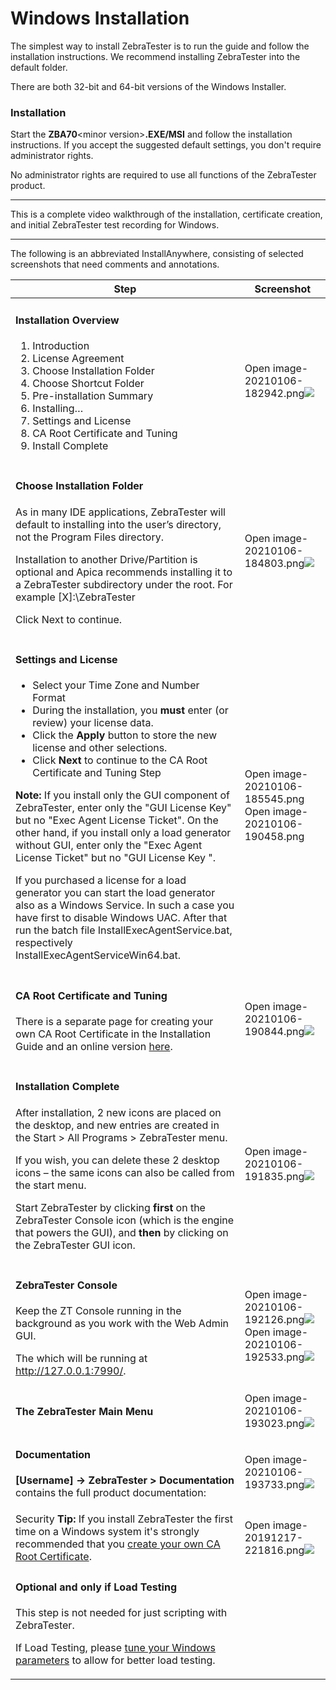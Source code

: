 # Windows Installation

The simplest way to install ZebraTester is to run the guide and follow the installation instructions. We recommend installing ZebraTester into the default folder.

There are both 32-bit and 64-bit versions of the Windows Installer.

### Installation <a href="#installation" id="installation"></a>

Start the **ZBA70**\<minor version>**.EXE/MSI** and follow the installation instructions. If you accept the suggested default settings, you don't require administrator rights.

No administrator rights are required to use all functions of the ZebraTester product.

***

This is a complete video walkthrough of the installation, certificate creation, and initial ZebraTester test recording for Windows.

***

The following is an abbreviated InstallAnywhere, consisting of selected screenshots that need comments and annotations.

| **Step**                                                                                                                                                                                                                                                                                                                                                                                                                                                                                                                                                                                                                                                                                                                                                                                                                                                                                                                                                                                        | **Screenshot**                                                                                                                                                                                                                                                                                                                                                                                                                                                                                                                                                                                          |
| ----------------------------------------------------------------------------------------------------------------------------------------------------------------------------------------------------------------------------------------------------------------------------------------------------------------------------------------------------------------------------------------------------------------------------------------------------------------------------------------------------------------------------------------------------------------------------------------------------------------------------------------------------------------------------------------------------------------------------------------------------------------------------------------------------------------------------------------------------------------------------------------------------------------------------------------------------------------------------------------------- | ------------------------------------------------------------------------------------------------------------------------------------------------------------------------------------------------------------------------------------------------------------------------------------------------------------------------------------------------------------------------------------------------------------------------------------------------------------------------------------------------------------------------------------------------------------------------------------------------------- |
| <h4 id="installation-overview">Installation Overview</h4><ol start="1"><li>Introduction</li><li>License Agreement</li><li>Choose Installation Folder</li><li>Choose Shortcut Folder</li><li>Pre-installation Summary</li><li>Installing…</li><li>Settings and License</li><li>CA Root Certificate and Tuning</li><li>Install Complete</li></ol>                                                                                                                                                                                                                                                                                                                                                                                                                                                                                                                                                                                                                                                 | Open image-20210106-182942.png![](blob:https://apica-kb.atlassian.net/be577c99-ae7c-4b5c-a7ca-130e8176cfba#media-blob-url=true\&id=4cd62098-3bce-46b3-9fdd-0b4f9f8aa374\&collection=contentId-4620842\&contextId=4620842\&width=609\&height=472\&alt=)                                                                                                                                                                                                                                                                                                                                                  |
| <h4 id="choose-installation-folder">Choose Installation Folder</h4><p>As in many IDE applications, ZebraTester will default to installing into the user’s directory, not the Program Files directory.</p><p>Installation to another Drive/Partition is optional and Apica recommends installing it to a ZebraTester subdirectory under the root. For example [X]:\ZebraTester</p><p>Click Next to continue.</p>                                                                                                                                                                                                                                                                                                                                                                                                                                                                                                                                                                                 | Open image-20210106-184803.png![](blob:https://apica-kb.atlassian.net/c5bc22c2-8186-4ebd-aeeb-9aa54aa8fcd5#media-blob-url=true\&id=20f3ce3d-9a03-4794-b666-3a7998353f60\&collection=contentId-4620842\&contextId=4620842\&width=633\&height=496\&alt=)                                                                                                                                                                                                                                                                                                                                                  |
| <h4 id="settings-and-license">Settings and License</h4><ul><li>Select your Time Zone and Number Format</li><li>During the installation, you <strong>must</strong> enter (or review) your license data.</li><li>Click the <strong>Apply</strong> button to store the new license and other selections.</li><li>Click <strong>Next</strong> to continue to the CA Root Certificate and Tuning Step</li></ul><p><strong>Note:</strong> If you install only the GUI component of ZebraTester, enter only the "GUI License Key" but no "Exec Agent License Ticket". On the other hand, if you install only a load generator without GUI, enter only the "Exec Agent License Ticket" but no "GUI License Key ".</p><p>If you purchased a license for a load generator you can start the load generator also as a Windows Service. In such a case you have first to disable Windows UAC. After that run the batch file InstallExecAgentService.bat, respectively InstallExecAgentServiceWin64.bat.</p> | <p>Open image-20210106-185545.png<img src="blob:https://apica-kb.atlassian.net/72ce0901-604b-4342-b09b-216ea579d988#media-blob-url=true&#x26;id=4e592a6c-03e0-4922-88d3-c5711e308ed2&#x26;collection=contentId-4620842&#x26;contextId=4620842&#x26;width=846&#x26;height=470&#x26;alt=" alt="">Open image-20210106-190458.png<img src="blob:https://apica-kb.atlassian.net/d5daf294-f1d7-417c-ac5b-b57e2ab9848f#media-blob-url=true&#x26;id=9208a148-574a-45e3-be43-37d0e1635630&#x26;collection=contentId-4620842&#x26;contextId=4620842&#x26;width=504&#x26;height=248&#x26;alt=" alt=""></p><p> </p> |
| <h4 id="ca-root-certificate-and-tuning">CA Root Certificate and Tuning</h4><p>There is a separate page for creating your own CA Root Certificate in the Installation Guide and an online version <a href="https://apica-kb.atlassian.net/wiki/spaces/DAZT/pages/2079031297">here</a>.</p>                                                                                                                                                                                                                                                                                                                                                                                                                                                                                                                                                                                                                                                                                                       | Open image-20210106-190844.png![](blob:https://apica-kb.atlassian.net/b1d64052-4a6a-484f-9293-7a27e00608dc#media-blob-url=true\&id=4f854d81-d464-45c6-ae0e-d69e71a5ceee\&collection=contentId-4620842\&contextId=4620842\&width=618\&height=485\&alt=)                                                                                                                                                                                                                                                                                                                                                  |
| <h4 id="installation-complete">Installation Complete</h4><p>After installation, 2 new icons are placed on the desktop, and new entries are created in the Start > All Programs > ZebraTester menu.</p><p>If you wish, you can delete these 2 desktop icons – the same icons can also be called from the start menu.</p><p>Start ZebraTester by clicking <strong>first</strong> on the ZebraTester Console icon (which is the engine that powers the GUI), and <strong>then</strong> by clicking on the ZebraTester GUI icon.</p><p> </p>                                                                                                                                                                                                                                                                                                                                                                                                                                                        | Open image-20210106-191835.png![](blob:https://apica-kb.atlassian.net/4afe8291-729e-4db3-b418-d28450454cb5#media-blob-url=true\&id=87437e86-0ed8-4d41-8eeb-6895754b4b51\&collection=contentId-4620842\&contextId=4620842\&width=388\&height=305\&alt=)                                                                                                                                                                                                                                                                                                                                                  |
| <h4 id="zebratester-console">ZebraTester Console</h4><p>Keep the ZT Console running in the background as you work with the Web Admin GUI.</p><p> </p><p>The which will be running at <a href="http://127.0.0.1:7990/">http://127.0.0.1:7990/</a>.</p><p> </p><p> </p>                                                                                                                                                                                                                                                                                                                                                                                                                                                                                                                                                                                                                                                                                                                           | Open image-20210106-192126.png![](blob:https://apica-kb.atlassian.net/5c043234-01a0-4049-b033-52379f5b1092#media-blob-url=true\&id=1ff19f2f-ef53-4eec-880c-215a5d63ffd8\&collection=contentId-4620842\&contextId=4620842\&width=297\&height=305\&alt=)Open image-20210106-192533.png![](blob:https://apica-kb.atlassian.net/c9117003-515f-427d-be27-59423fe7a820#media-blob-url=true\&id=b956106a-2fd4-43e4-b1f2-9409ba75a28b\&collection=contentId-4620842\&contextId=4620842\&width=292\&height=298\&alt=)                                                                                            |
| <h4 id="the-zebratester-main-menu">The ZebraTester Main Menu</h4>                                                                                                                                                                                                                                                                                                                                                                                                                                                                                                                                                                                                                                                                                                                                                                                                                                                                                                                               | Open image-20210106-193023.png![](blob:https://apica-kb.atlassian.net/12917bc2-e2fc-48a6-b55e-87233343bc89#media-blob-url=true\&id=e9c63719-0a6d-4705-bfa9-4fda96dd6243\&collection=contentId-4620842\&contextId=4620842\&width=1403\&height=295\&alt=)                                                                                                                                                                                                                                                                                                                                                 |
| <h4 id="documentation">Documentation</h4><p><strong>[Username] → ZebraTester > Documentation</strong> contains the full product documentation:</p><p> </p>                                                                                                                                                                                                                                                                                                                                                                                                                                                                                                                                                                                                                                                                                                                                                                                                                                      | Open image-20210106-193733.png![](blob:https://apica-kb.atlassian.net/5d916251-5cd5-4224-b853-0fc9a0031bca#media-blob-url=true\&id=464b4c1c-d205-4cfc-bbe8-c598eca1e040\&collection=contentId-4620842\&contextId=4620842\&width=1098\&height=470\&alt=)                                                                                                                                                                                                                                                                                                                                                 |
| Security **Tip:** If you install ZebraTester the first time on a Windows system it's strongly recommended that you [create your own CA Root Certificate](https://apica-kb.atlassian.net/wiki/spaces/DAZT/pages/2079031297).                                                                                                                                                                                                                                                                                                                                                                                                                                                                                                                                                                                                                                                                                                                                                                     | Open image-20191217-221816.png![](blob:https://apica-kb.atlassian.net/da826ffb-8b91-4fff-86b0-ccee182816bd#media-blob-url=true\&id=8b2be939-01dc-49f4-8603-ce5ff3505178\&collection=contentId-4620842\&contextId=4620842\&width=396\&height=216\&alt=)                                                                                                                                                                                                                                                                                                                                                  |
| <h4 id="optional-and-only-if-load-testing">Optional and only if Load Testing</h4><p>This step is not needed for just scripting with ZebraTester.</p><p>If Load Testing, please <a href="https://apica-kb.atlassian.net/wiki/spaces/DAZT/pages/4620838">tune your Windows parameters</a> to allow for better load testing.</p>                                                                                                                                                                                                                                                                                                                                                                                                                                                                                                                                                                                                                                                                   |                                                                                                                                                                                                                                                                                                                                                                                                                                                                                                                                                                                                         |

&#x20;

&#x20;

&#x20;

&#x20;
